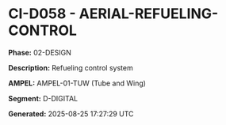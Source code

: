 # CI-D058 - AERIAL-REFUELING-CONTROL

**Phase:** 02-DESIGN

**Description:** Refueling control system

**AMPEL:** AMPEL-01-TUW (Tube and Wing)

**Segment:** D-DIGITAL

**Generated:** 2025-08-25 17:27:29 UTC
